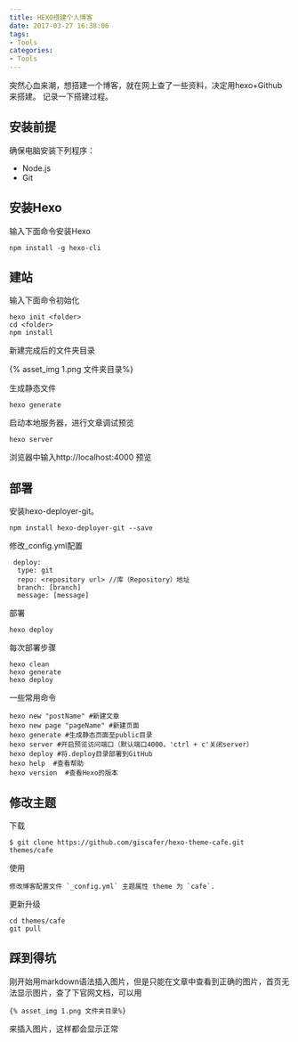 ```yaml
---
title: HEXO搭建个人博客
date: 2017-03-27 16:38:06
tags: 
- Tools
categories:
- Tools
---
```

突然心血来潮，想搭建一个博客，就在网上查了一些资料，决定用hexo+Github来搭建。
记录一下搭建过程。
## 安装前提
确保电脑安装下列程序：
* Node.js
* Git

## 安装Hexo
输入下面命令安装Hexo
```
npm install -g hexo-cli
```
<!--more-->
## 建站
输入下面命令初始化

    hexo init <folder>
    cd <folder>
    npm install
新建完成后的文件夹目录

<!--![文件夹目录](1.png)-->
{% asset_img 1.png 文件夹目录%}

生成静态文件

    hexo generate

启动本地服务器，进行文章调试预览

    hexo server

浏览器中输入http://localhost:4000 预览

## 部署
安装hexo-deployer-git。

    npm install hexo-deployer-git --save

修改_config.yml配置

     deploy:
      type: git
      repo: <repository url> //库（Repository）地址
      branch: [branch]
      message: [message]

部署

    hexo deploy
每次部署步骤

    hexo clean
    hexo generate
    hexo deploy
一些常用命令

    hexo new "postName" #新建文章
    hexo new page "pageName" #新建页面
    hexo generate #生成静态页面至public目录
    hexo server #开启预览访问端口（默认端口4000，'ctrl + c'关闭server）
    hexo deploy #将.deploy目录部署到GitHub
    hexo help  #查看帮助
    hexo version  #查看Hexo的版本
## 修改主题
下载

    $ git clone https://github.com/giscafer/hexo-theme-cafe.git themes/cafe

使用

    修改博客配置文件 `_config.yml` 主题属性 theme 为 `cafe`.

更新升级

    cd themes/cafe
    git pull

## 踩到得坑

刚开始用markdown语法插入图片，但是只能在文章中查看到正确的图片，首页无法显示图片，查了下官网文档，可以用
```
{% asset_img 1.png 文件夹目录%}

```
来插入图片，这样都会显示正常